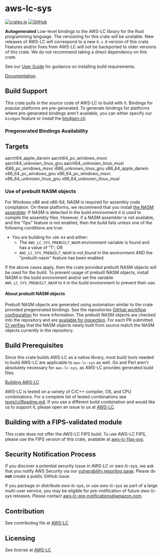 # aws-lc-sys

[![crates.io](https://img.shields.io/crates/v/aws-lc-sys.svg)](https://crates.io/crates/aws-lc-sys)
[![GitHub](https://img.shields.io/badge/GitHub-aws%2Faws--lc--rs-blue)](https://github.com/aws/aws-lc-rs)

**Autogenerated** Low-level bindings to the AWS-LC library for the Rust programming language. The versioning for this
crate will be unstable.
New releases of AWS-LC will correspond to a new `0.x.0` version of this crate. Features and/or fixes from AWS-LC
will not be backported to older versions of this crate. We do not recommend taking a direct dependency on this crate.

See our [User Guide](https://aws.github.io/aws-lc-rs/) for guidance on installing build requirements.

[Documentation](https://github.com/aws/aws-lc).

## Build Support

This crate pulls in the source code of AWS-LC to build with it. Bindings for popular platforms are pre-generated.
To generate bindings for platforms where pre-generated bindings aren't available, you can either specify our `bindgen`
feature or install the [bindgen-cli](https://crates.io/crates/bindgen-cli).

### Pregenerated Bindings Availability

Targets
-------------
aarch64_apple_darwin
aarch64_pc_windows_msvc
aarch64_unknown_linux_gnu
aarch64_unknown_linux_musl
i686_pc_windows_msvc
i686_unknown_linux_gnu
x86_64_apple_darwin
x86_64_pc_windows_gnu
x86_64_pc_windows_msvc
x86_64_unknown_linux_gnu
x86_64_unknown_linux_musl

### Use of prebuilt NASM objects

For Windows x86 and x86-64, NASM is required for assembly code compilation. On these platforms,
we recommend that you install [the NASM assembler](https://www.nasm.us/). If NASM is
detected in the build environment *it is used* to compile the assembly files. However,
if a NASM assembler is not available, and the "fips" feature is not enabled, then the build fails unless one of the
following conditions are true:

* You are building for `x86-64` and either:
    * The `AWS_LC_SYS_PREBUILT_NASM` environment variable is found and has a value of "1"; OR
    * `AWS_LC_SYS_PREBUILT_NASM` is *not found* in the environment AND the "prebuilt-nasm" feature has been enabled.

If the above cases apply, then the crate provided prebuilt NASM objects will be used for the build. To prevent usage of
prebuilt NASM
objects, install NASM in the build environment and/or set the variable `AWS_LC_SYS_PREBUILT_NASM` to `0` in the build
environment to prevent their use.

#### About prebuilt NASM objects

Prebuilt NASM objects are generated using automation similar to the crate provided pregenerated bindings. See the
repositories
[GitHub workflow configuration](https://github.com/aws/aws-lc-rs/blob/main/.github/workflows/sys-bindings-generator.yml)
for more information.
The prebuilt NASM objects are checked into the repository
and are [available for inspection](https://github.com/aws/aws-lc-rs/tree/main/aws-lc-sys/builder/prebuilt-nasm).
For each PR submitted,
[CI verifies](https://github.com/aws/aws-lc-rs/blob/8fb6869fc7bde92529a5cca40cf79513820984f7/.github/workflows/tests.yml#L209-L241)
that the NASM objects newly built from source match the NASM objects currently in the repository.

## Build Prerequisites

Since this crate builds AWS-LC as a native library, most build tools needed to build AWS-LC are applicable
to `aws-lc-sys` as well. Go and Perl aren't absolutely necessary for `aws-lc-sys`, as AWS-LC provides generated build
files.

[Building AWS-LC](https://github.com/aws/aws-lc/blob/main/BUILDING.md)

AWS-LC is tested on a variety of C/C++ compiler, OS, and CPU combinations. For a complete list of tested combinations
see [tests/ci/Readme.md](https://github.com/aws/aws-lc/tree/main/tests/ci#unit-tests). If you use a different build
combination and would like us to support it, please open an issue to us
at [AWS-LC](https://github.com/aws/aws-lc/issues/new?assignees=&labels=&template=build-issue.md&title=).

## Building with a FIPS-validated module

This crate does not offer the AWS-LC FIPS build. To use AWS-LC FIPS, please use the FIPS version of this crate,
available at [aws-lc-fips-sys](https://crates.io/crates/aws-lc-fips-sys).

## Security Notification Process

If you discover a potential security issue in *AWS-LC* or *aws-lc-sys*, we ask that you notify AWS
Security via our
[vulnerability reporting page](https://aws.amazon.com/security/vulnerability-reporting/).
Please do **not** create a public GitHub issue.

If you package or distribute *aws-lc-sys*, or use *aws-lc-sys* as part of a large multi-user service,
you may be eligible for pre-notification of future *aws-lc-sys* releases.
Please contact aws-lc-pre-notifications@amazon.com.

## Contribution

See contributing file at [AWS-LC](https://github.com/aws/aws-lc/blob/main/CONTRIBUTING.md)

## Licensing

See license at [AWS-LC](https://github.com/aws/aws-lc/blob/main/LICENSE)
